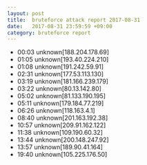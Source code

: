 ```yaml
---
layout: post
title:  bruteforce attack report 2017-08-31
date:   2017-08-31 23:59:59 +09:00
category: bruteforce report
---
```


* 00:03 unknown[188.204.178.69]
* 01:05 unknown[193.40.224.210]
* 01:08 unknown[191.242.59.91]
* 02:31 unknown[177.53.113.130]
* 03:19 unknown[181.166.239.179]
* 03:22 unknown[80.13.142.80]
* 05:02 unknown[81.133.190.195]
* 05:11 unknown[179.184.77.219]
* 06:26 unknown[118.163.4.1]
* 08:40 unknown[201.163.192.38]
* 10:57 unknown[209.91.162.122]
* 11:38 unknown[109.190.60.32]
* 13:44 unknown[200.148.247.92]
* 13:57 unknown[189.90.41.164]
* 19:40 unknown[105.225.176.50]
